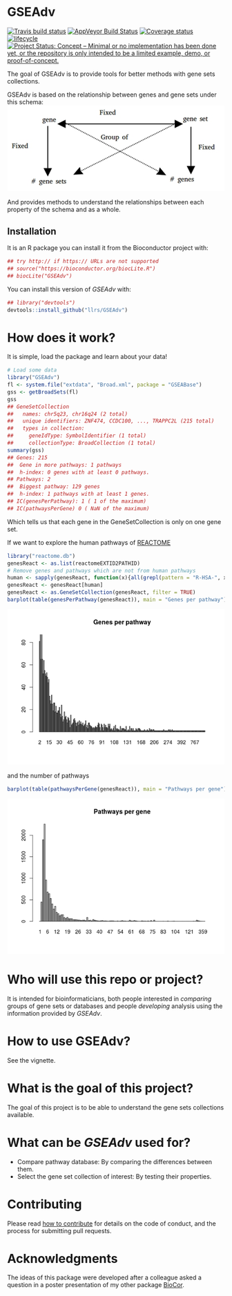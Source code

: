 
<!-- README.md is generated from README.Rmd. Please edit that file -->
GSEAdv
======

[![Travis build status](https://travis-ci.org/llrs/GSEAdv.svg?branch=master)](https://travis-ci.org/llrs/GSEAdv) [![AppVeyor Build Status](https://ci.appveyor.com/api/projects/status/github/llrs/GSEAdv?branch=master&svg=true)](https://ci.appveyor.com/project/llrs/GSEAdv) [![Coverage status](https://codecov.io/gh/llrs/GSEAdv/branch/master/graph/badge.svg)](https://codecov.io/github/llrs/GSEAdv?branch=master) [![lifecycle](https://img.shields.io/badge/lifecycle-experimental-orange.svg)](https://www.tidyverse.org/lifecycle/#experimental) [![Project Status: Concept – Minimal or no implementation has been done yet, or the repository is only intended to be a limited example, demo, or proof-of-concept.](http://www.repostatus.org/badges/latest/concept.svg)](http://www.repostatus.org/#concept)

The goal of GSEAdv is to provide tools for better methods with gene sets collections.

GSEAdv is based on the relationship between genes and gene sets under this schema: ![Schema of gene sets](./vignettes/GSEAdv.jpg)

And provides methods to understand the relationships between each property of the schema and as a whole.

Installation
------------

It is an R package you can install it from the Bioconductor project with:

``` r
## try http:// if https:// URLs are not supported
## source("https://bioconductor.org/biocLite.R")
## biocLite("GSEAdv")
```

You can install this version of *GSEAdv* with:

``` r
## library("devtools")
devtools::install_github("llrs/GSEAdv")
```

How does it work?
=================

It is simple, load the package and learn about your data!

``` r
# Load some data
library("GSEAdv")
fl <- system.file("extdata", "Broad.xml", package = "GSEABase")
gss <- getBroadSets(fl)
gss
## GeneSetCollection
##   names: chr5q23, chr16q24 (2 total)
##   unique identifiers: ZNF474, CCDC100, ..., TRAPPC2L (215 total)
##   types in collection:
##     geneIdType: SymbolIdentifier (1 total)
##     collectionType: BroadCollection (1 total)
summary(gss)
## Genes: 215 
##  Gene in more pathways: 1 pathways
##  h-index: 0 genes with at least 0 pathways.
## Pathways: 2 
##  Biggest pathway: 129 genes
##  h-index: 1 pathways with at least 1 genes.
## IC(genesPerPathway): 1 ( 1 of the maximum)
## IC(pathwaysPerGene) 0 ( NaN of the maximum)
```

Which tells us that each gene in the GeneSetCollection is only on one gene set.

If we want to explore the human pathways of [REACTOME](https://reactome.org/)

``` r
library("reactome.db")
genesReact <- as.list(reactomeEXTID2PATHID)
# Remove genes and pathways which are not from human pathways 
human <- sapply(genesReact, function(x){all(grepl(pattern = "R-HSA-", x))})
genesReact <- genesReact[human]
genesReact <- as.GeneSetCollection(genesReact, filter = TRUE)
barplot(table(genesPerPathway(genesReact)), main = "Genes per pathway")
```

![Genes per pathways in humans](man/figures/README-unnamed-chunk-3-1.png)

and the number of pathways

``` r
barplot(table(pathwaysPerGene(genesReact)), main = "Pathways per gene")
```

![Pathways per human gene](man/figures/README-unnamed-chunk-4-1.png)

Who will use this repo or project?
==================================

It is intended for bioinformaticians, both people interested in *comparing* groups of gene sets or databases and people *developing* analysis using the information provided by *GSEAdv*.

How to use GSEAdv?
==================

See the vignette.

What is the goal of this project?
=================================

The goal of this project is to be able to understand the gene sets collections available.

What can be *GSEAdv* used for?
==============================

-   Compare pathway database:
    By comparing the differences between them.
-   Select the gene set collection of interest: By testing their properties.

Contributing
============

Please read [how to contribute](.github/CONTRIBUTING.md) for details on the code of conduct, and the process for submitting pull requests.

Acknowledgments
===============

The ideas of this package were developed after a colleague asked a question in a poster presentation of my other package [BioCor](https://github.com/llrs/BioCor).

